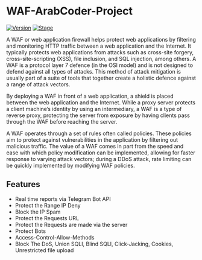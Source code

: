 # WAF-ArabCoder-Project

[![Version](https://img.shields.io/badge/Version-1.0-brightgreen.svg?maxAge=259200)]()
[![Stage](https://img.shields.io/badge/Release-Stable-orange.svg)]()

A WAF or web application firewall helps protect web applications by filtering and monitoring HTTP traffic between a web application and the Internet. It typically protects web applications from attacks such as cross-site forgery, cross-site-scripting (XSS), file inclusion, and SQL injection, among others. A WAF is a protocol layer 7 defence (in the OSI model) and is not designed to defend against all types of attacks. This method of attack mitigation is usually part of a suite of tools that together create a holistic defence against a range of attack vectors.

By deploying a WAF in front of a web application, a shield is placed between the web application and the Internet. While a proxy server protects a client machine’s identity by using an intermediary, a WAF is a type of reverse proxy, protecting the server from exposure by having clients pass through the WAF before reaching the server.

A WAF operates through a set of rules often called policies. These policies aim to protect against vulnerabilities in the application by filtering out malicious traffic. The value of a WAF comes in part from the speed and ease with which policy modification can be implemented, allowing for faster response to varying attack vectors; during a DDoS attack, rate limiting can be quickly implemented by modifying WAF policies.

## Features
- Real time reports via Telegram Bot API
- Protect the Range IP Deny
- Block the IP Spam
- Protect the Requests URL
- Protect the Requests are made via the server
- Protect Bots
- Access-Control-Allow-Methods
- Block The DoS, Union SQLI, Blind SQLI, Click-Jacking, Cookies, Unrestricted file upload

